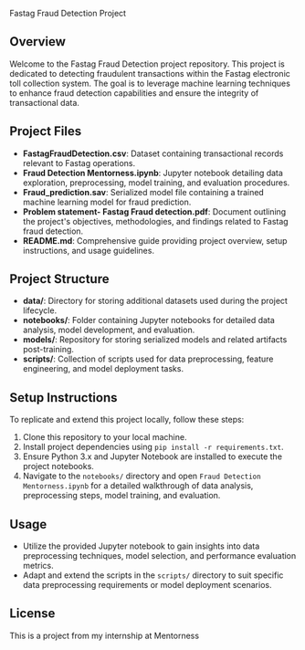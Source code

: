  Fastag Fraud Detection Project

## Overview
Welcome to the Fastag Fraud Detection project repository. This project is dedicated to detecting fraudulent transactions within the Fastag electronic toll collection system. The goal is to leverage machine learning techniques to enhance fraud detection capabilities and ensure the integrity of transactional data.

## Project Files
- **FastagFraudDetection.csv**: Dataset containing transactional records relevant to Fastag operations.
- **Fraud Detection Mentorness.ipynb**: Jupyter notebook detailing data exploration, preprocessing, model training, and evaluation procedures.
- **Fraud_prediction.sav**: Serialized model file containing a trained machine learning model for fraud prediction.
- **Problem statement- Fastag Fraud detection.pdf**: Document outlining the project's objectives, methodologies, and findings related to Fastag fraud detection.
- **README.md**: Comprehensive guide providing project overview, setup instructions, and usage guidelines.

## Project Structure
- **data/**: Directory for storing additional datasets used during the project lifecycle.
- **notebooks/**: Folder containing Jupyter notebooks for detailed data analysis, model development, and evaluation.
- **models/**: Repository for storing serialized models and related artifacts post-training.
- **scripts/**: Collection of scripts used for data preprocessing, feature engineering, and model deployment tasks.

## Setup Instructions
To replicate and extend this project locally, follow these steps:
1. Clone this repository to your local machine.
2. Install project dependencies using `pip install -r requirements.txt`.
3. Ensure Python 3.x and Jupyter Notebook are installed to execute the project notebooks.
4. Navigate to the `notebooks/` directory and open `Fraud Detection Mentorness.ipynb` for a detailed walkthrough of data analysis, preprocessing steps, model training, and evaluation.

## Usage
- Utilize the provided Jupyter notebook to gain insights into data preprocessing techniques, model selection, and performance evaluation metrics.
- Adapt and extend the scripts in the `scripts/` directory to suit specific data preprocessing requirements or model deployment scenarios.
  
## License
This is a project from my internship at Mentorness
